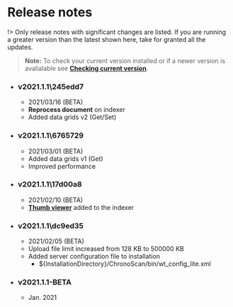 
# Release notes

!> Only release notes with significant changes are listed. If you are running a greater version than the latest shown here, take for granted all the updates.

> **Note:** To check your current version installed or if a newer version is avalialable see [**Checking current version**](./documentation/checking-current-version).

* ### v2021.1.1\245edd7
    * 2021/03/16 (BETA)
    * **Reprocess document** on indexer
    * Added data grids v2 (Get/Set)

* ### v2021.1.1\6765729
    * 2021/03/01 (BETA)
    * Added data grids v1 (Get)
    * Improved performance

* ### v2021.1.1\17d00a8
    * 2021/02/10 (BETA)
    * [**Thumb viewer**](./documentation/chronolite/indexer/thumb-viewer/index) added to the indexer

* ### v2021.1.1\dc9ed35
    * 2021/02/05 (BETA)
    * Upload file limit increased from 128 KB to 500000 KB
    * Added server configuration file to installation
        * ${InstallationDirectory}/ChronoScan/bin/wt_config_lite.xml

* ### v2021.1.1-BETA
    * Jan. 2021    
